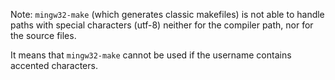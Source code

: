 Note: `mingw32-make` (which generates classic makefiles) is not able to handle paths with special characters (utf-8) neither for the compiler path, nor for the source files.

It means that `mingw32-make` cannot be used if the username contains accented characters.
